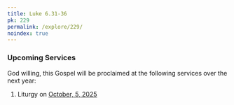 ```yaml
---
title: Luke 6.31-36
pk: 229
permalink: /explore/229/
noindex: true
---
```


### Upcoming Services

God willing, this Gospel will be proclaimed at the following services over the next year:


1. Liturgy on [October,  5, 2025](https://orthocal.info/readings/gregorian/2025/10/05/)
